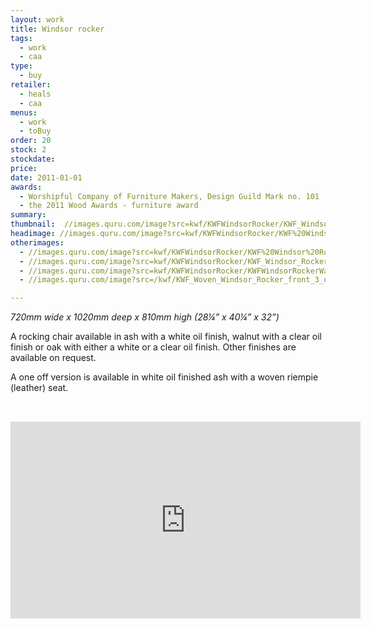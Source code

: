 ```yaml
---
layout: work
title: Windsor rocker
tags:
  - work
  - caa
type:
  - buy
retailer:
  - heals
  - caa
menus:
  - work
  - toBuy
order: 20
stock: 2
stockdate:
price:
date: 2011-01-01
awards:
  - Worshipful Company of Furniture Makers, Design Guild Mark no. 101
  - the 2011 Wood Awards - furniture award
summary:
thumbnail:  //images.quru.com/image?src=kwf/KWFWindsorRocker/KWF_Windsor_Rocker_side_view_cut.jpg&width=175&height=175&fill=%23ffffff
headimage: //images.quru.com/image?src=kwf/KWFWindsorRocker/KWF%20Windsor%20Rocker%20quarter%20view.jpg
otherimages:
  - //images.quru.com/image?src=kwf/KWFWindsorRocker/KWF%20Windsor%20Rocker%20front%20with%20sheepskin.jpg&right=0.91875&left=0.11563&width=175&height=175
  - //images.quru.com/image?src=kwf/KWFWindsorRocker/KWF_Windsor_Rocker_side_view_cut.jpg&width=175&height=175&fill=%23ffffff
  - //images.quru.com/image?src=kwf/KWFWindsorRocker/KWFWindsorRockerWalnutCut.jpg&width=175&height=175
  - //images.quru.com/image?src=/kwf/KWF_Woven_Windsor_Rocker_front_3_quarters_4724.JPG&width=175&height=175&right=0.98438&left=0.0375

---
```

_720mm wide x 1020mm deep x 810mm high (28&frac14;” x 40&frac14;” x 32”)_

A rocking chair available in ash with a white oil finish, walnut with a clear oil finish or oak with either a white or a clear oil finish.
Other finishes are available on request.

A one off version is available in white oil finished ash with a woven riempie (leather) seat.

<iframe width="560" height="315" src="https://www.youtube.com/embed/zOpeFEcrW_U" frameborder="0" allowfullscreen style="padding-top:2rem; padding-bottom:2rem;"></iframe>
